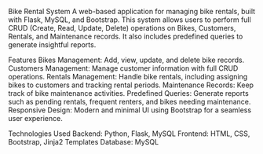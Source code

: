 Bike Rental System
A web-based application for managing bike rentals, built with Flask, MySQL, and Bootstrap. This system allows users to perform full CRUD (Create, Read, Update, Delete) operations on Bikes, Customers, Rentals, and Maintenance records. It also includes predefined queries to generate insightful reports.

Features
Bikes Management: Add, view, update, and delete bike records.
Customers Management: Manage customer information with full CRUD operations.
Rentals Management: Handle bike rentals, including assigning bikes to customers and tracking rental periods.
Maintenance Records: Keep track of bike maintenance activities.
Predefined Queries: Generate reports such as pending rentals, frequent renters, and bikes needing maintenance.
Responsive Design: Modern and minimal UI using Bootstrap for a seamless user experience.

Technologies Used
Backend: Python, Flask, MySQL
Frontend: HTML, CSS, Bootstrap, Jinja2 Templates
Database: MySQL

